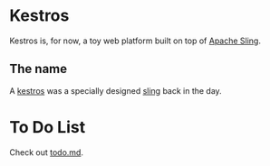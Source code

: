 Kestros
=======

Kestros is, for now, a toy web platform built on top of [Apache Sling](https://sling.apache.org/).

## The name

A [kestros](https://en.wikipedia.org/wiki/Kestros) was a specially designed [sling](https://en.wikipedia.org/wiki/Sling_(weapon)) back in the day.

# To Do List

Check out [todo.md](todo.md).
